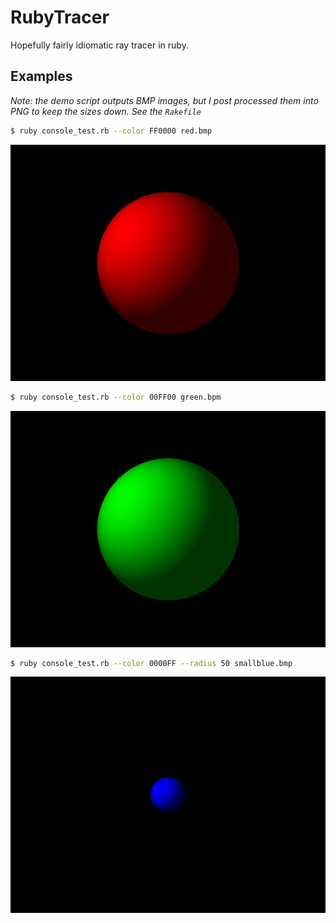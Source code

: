 # RubyTracer

Hopefully fairly idiomatic ray tracer in ruby.

## Examples

_Note: the demo script outputs BMP images, but I post processed them 
into PNG to keep the sizes down. See the `Rakefile`_

``` bash
$ ruby console_test.rb --color FF0000 red.bmp
```
![Red Sphere](/examples/red.png?raw=true)

``` bash
$ ruby console_test.rb --color 00FF00 green.bpm
```
![Green Sphere](/examples/green.png?raw=true)

``` bash
$ ruby console_test.rb --color 0000FF --radius 50 smallblue.bmp
```
![Small Blue Sphere](/examples/smallblue.png?raw=true)

